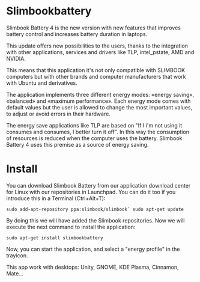 # Slimbookbattery
Slimbook Battery 4 is the new version with new features that improves battery control and increases battery duration in laptops.

This update offers new possibilities to the users, thanks to the integration with other applications, services and drivers like TLP, intel_pstate, AMD and NVIDIA.

This means that this application it's not only compatible with SLIMBOOK computers but with other brands and computer manufacturers that work with Ubuntu and derivatives.

The application implements three different energy modes: «energy saving», «balanced» and «maximum performance». Each energy mode comes with default values but the user is allowed to change the most important values, to adjust or avoid errors in their hardware.

The energy save applications like TLP are based on "If I i'm not using it consumes and consumes, I better turn it off". In this way the consumption of resources is reduced when the computer uses the battery. Slimbook Battery 4 uses this premise as a source of energy saving.

# Install

You can download Slimbook Battery from our application download center for Linux with our repositories in Launchpad. You can do it too if you introduce this in a Terminal (Ctrl+Alt+T):

``sudo add-apt-repository ppa:slimbook/slimbook`
sudo apt-get update``

By doing this we will have added the Slimbook repositories. Now we will execute the next command to install the application:

`sudo apt-get install slimbookbattery`

Now, you can start the application, and select a "energy profile" in the trayicon.

This app work with desktops: Unity, GNOME, KDE Plasma, Cinnamon, Mate...
